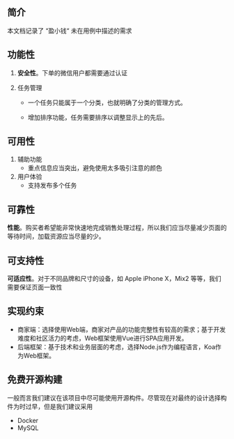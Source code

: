 ## 简介

本文档记录了 “盈小钱“ 未在用例中描述的需求

## 功能性

1. **安全性**。下单的微信用户都需要通过认证

2. 任务管理

   - 一个任务只能属于一个分类，也就明确了分类的管理方式。

   - 增加排序功能，任务需要排序以调整显示上的先后。

     

## 可用性

1. 辅助功能
   - 重点信息应当突出，避免使用太多吸引注意的颜色
2. 用户体验
   - 支持发布多个任务

## 可靠性

**性能**。购买者希望能非常快速地完成销售处理过程，所以我们应当尽量减少页面的等待时间，加载资源应当尽量的少。

## 可支持性

**可适应性**。对于不同品牌和尺寸的设备，如 Apple iPhone X，Mix2 等等，我们需要保证页面一致性

## 实现约束

- 商家端：选择使用Web端，商家对产品的功能完整性有较高的需求；基于开发难度和社区活力的考虑，Web框架使用Vue进行SPA应用开发。
- 后端框架：基于技术和业务层面的考虑，选择Node.js作为编程语言，Koa作为Web框架。

## 免费开源构建

一般而言我们建议在该项目中尽可能使用开源构件。尽管现在对最终的设计选择构件为时过早，但是我们建议采用

- Docker
- MySQL